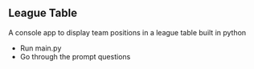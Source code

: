 ## League Table

A console app to display team positions in a league table built in python

* Run main.py 
* Go through the prompt questions
